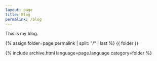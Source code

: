 ```yaml
---
layout: page
title: Blog
permalink: /blog
---
```


This is my blog.

{% assign folder=page.permalink | split: "/" | last %}
{{ folder }}

{% include archive.html language=page.language category=folder %}

